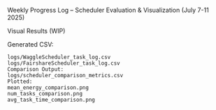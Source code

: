 Weekly Progress Log – Scheduler Evaluation & Visualization (July 7-11 2025)











Visual Results (WIP)

Generated CSV:

    logs/WaggleScheduler_task_log.csv
    logs/FairshareScheduler_task_log.csv
    Comparison Output:
    logs/scheduler_comparison_metrics.csv
    Plotted:
    mean_energy_comparison.png
    num_tasks_comparison.png
    avg_task_time_comparison.png